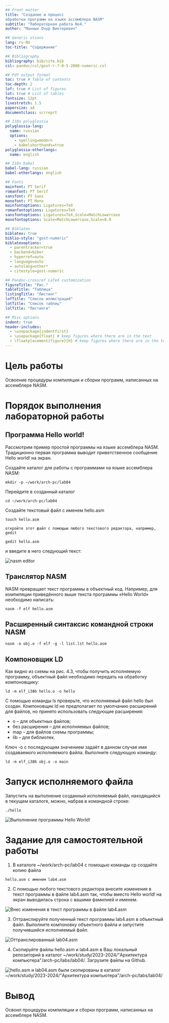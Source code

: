 ```yaml
---
## Front matter
title: "Cоздание и процесс
обработки программ на языке ассемблера NASM"
subtitle: "Лабораторная работа No4."
author: "Маннык Очур Викторович"

## Generic otions
lang: ru-RU
toc-title: "Содержание"

## Bibliography
bibliography: bib/cite.bib
csl: pandoc/csl/gost-r-7-0-5-2008-numeric.csl

## Pdf output format
toc: true # Table of contents
toc-depth: 2
lof: true # List of figures
lot: true # List of tables
fontsize: 12pt
linestretch: 1.5
papersize: a4
documentclass: scrreprt

## I18n polyglossia
polyglossia-lang:
  name: russian
  options:
	- spelling=modern
	- babelshorthands=true
polyglossia-otherlangs:
  name: english

## I18n babel
babel-lang: russian
babel-otherlangs: english

## Fonts
mainfont: PT Serif
romanfont: PT Serif
sansfont: PT Sans
monofont: PT Mono
mainfontoptions: Ligatures=TeX
romanfontoptions: Ligatures=TeX
sansfontoptions: Ligatures=TeX,Scale=MatchLowercase
monofontoptions: Scale=MatchLowercase,Scale=0.9

## Biblatex
biblatex: true
biblio-style: "gost-numeric"
biblatexoptions:
  - parentracker=true
  - backend=biber
  - hyperref=auto
  - language=auto
  - autolang=other*
  - citestyle=gost-numeric

## Pandoc-crossref LaTeX customization
figureTitle: "Рис."
tableTitle: "Таблица"
listingTitle: "Листинг"
lofTitle: "Список иллюстраций"
lotTitle: "Список таблиц"
lolTitle: "Листинги"

## Misc options
indent: true
header-includes:
  - \usepackage{indentfirst}
  - \usepackage{float} # keep figures where there are in the text
  - \floatplacement{figure}{H} # keep figures where there are in the text
---
```


# Цель работы

Освоение процедуры компиляции и сборки программ, написанных на ассемблере NASM.

# Порядок выполнения лабораторной работы
## Программа Hello world!

Рассмотрим пример простой программы на языке ассемблера NASM. Традиционно первая
программа выводит приветственное сообщение Hello world! на экран.

Создайте каталог для работы с программами на языке ассемблера NASM:

`mkdir -p ~/work/arch-pc/lab04`

Перейдите в созданный каталог

`cd ~/work/arch-pc/lab04`

Создайте текстовый файл с именем hello.asm

`touch hello.asm`

	откройте этот файл с помощью любого текстового редактора, например, gedit

`gedit hello.asm`

и введите в него следующий текст:

![nasm editor](image/mannik6.jpg)

## Транслятор NASM
NASM превращает текст программы в объектный код. Например, для компиляции приведённого выше текста программы «Hello World» необходимо написать:

`nasm -f elf hello.asm`

## Расширенный синтаксис командной строки NASM

`nasm -o obj.o -f elf -g -l list.lst hello.asm`

## Компоновщик LD
Как видно из схемы на рис. 4.3, чтобы получить исполняемую программу, объектный файл необходимо передать на обработку компоновщику:

`ld -m elf_i386 hello.o -o hello`

С помощью команды ls проверьте, что исполняемый файл hello был создан. Компоновщик ld не предполагает по умолчанию расширений для файлов, но принято использовать следующие расширения:

- o – для объектных файлов;
- без расширения – для исполняемых файлов;
- map – для файлов схемы программы;
- lib – для библиотек.

Ключ -o с последующим значением задаёт в данном случае имя создаваемого исполняемого файла.
Выполните следующую команду:

`ld -m elf_i386 obj.o -o main`

# Запуск исполняемого файла
Запустить на выполнение созданный исполняемый файл, находящийся в текущем каталоге, можно, набрав в командной строке:

`./hello`

![Выполнение программы `Hello World!`](image/mannik7.jpg)

# Задание для самостоятельной работы

1. В каталоге ~/work/arch-pc/lab04 с помощью команды cp создайте копию файла

`hello.asm с именем lab4.asm`

2. С помощью любого текстового редактора внесите изменения в текст программы в файле lab4.asm так, чтобы вместо Hello world! на экран выводилась строка с вашими фамилией и именем.

![Внес изменения в текст программы в файле lab4.asm](image/mannik8.jpg)

3. Оттранслируйте полученный текст программы lab4.asm в объектный файл. Выполните
компоновку объектного файла и запустите получившийся исполняемый файл.

![Оттранслированный lab04.asm](image/mannik9.jpg)

4. Скопируйте файлы hello.asm и lab4.asm в Ваш локальный репозиторий в каталог ~/work/study/2023-2024/"Архитектура компьютера"/arch-pc/labs/lab04/.
Загрузите файлы на Github.

![hello.asm и lab04.asm были скопированы в каталог ~/work/study/2023-2024/"Архитектура компьютера"/arch-pc/labs/lab04/](image/mannik10.jpg)

# Вывод

Освоил процедуры компиляции и сборки программ, написанных на ассемблере NASM.
